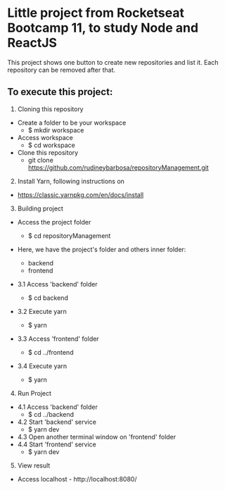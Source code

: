 # Little project from Rocketseat Bootcamp 11, to study Node and ReactJS

This project shows one button to create new repositories and list it. Each repository can be removed after that.

## To execute this project:

1. Cloning this repository
  - Create a folder to be your workspace
    - $ mkdir workspace
  - Access workspace
    - $ cd workspace
  - Clone this repository
    - git clone https://github.com/rudineybarbosa/repositoryManagement.git
    
    
2. Install Yarn, following instructions on
- https://classic.yarnpkg.com/en/docs/install
  
  
3. Building project
 - Access the project folder
    - $ cd repositoryManagement
 - Here, we have the project's folder and others inner folder:
    - backend
    - frontend
  
  - 3.1 Access 'backend' folder
      - $ cd backend
  - 3.2 Execute yarn
      - $ yarn
  - 3.3 Access 'frontend' folder
      - $ cd ../frontend
  - 3.4 Execute yarn
      - $ yarn

4. Run Project
  - 4.1 Access 'backend' folder
    - $ cd ../backend
  - 4.2 Start 'backend' service
    - $ yarn dev
  - 4.3 Open another terminal window on 'frontend' folder
  - 4.4 Start 'frontend' service
    - $ yarn dev
 
 5. View result
   - Access localhost
    - http://localhost:8080/
    
  
